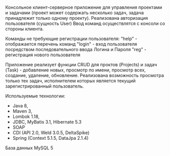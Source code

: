 Консольное клиент-серверное приложение для управления проектами и задачами (проект может содержать несколько задач, задача принадлежит только одному проекту).
Реализована авторизация пользователя (сущность User)
Ввод команд осуществлятся с консоли со стороны клиента.

Команды не требующие регистрации пользователя: 
"help" - отображается перечень команд 
"login" - вход пользователя посредством последовательного ввода Логина и Пароля
"reg" - регистрация нового пользователя

Приложение реализует функции CRUD для проктов (Projects) и задач (Task) - добавление новых, просмотр по имени, просмотр всех, создание,
удаление, обновление. Реализована возможность просмотра только тех задач, исполнителем которых является текущий зарегистрированный пользователь.

Используемые технологии:

- Java 8,
- Maven 3,
- Lombok 1.18,
- JDBC, MyBatis 3.1, Hibernate 5.3
- SOAP 
- CDI (API 2.0, Weld 3.0.5, DeltaSpike)
- Spring (Context 5.1.5, DataJpa 2.1.4)
 
База данных MySQL 5

